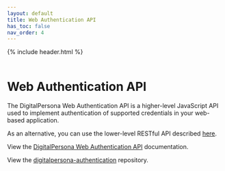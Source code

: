 ```yaml
---
layout: default
title: Web Authentication API
has_toc: false
nav_order: 4
---
```


{% include header.html %}  
<BR>

# Web Authentication API  

The DigitalPersona Web Authentication API is a higher-level JavaScript API used to implement authentication of supported credentials in your web-based application.

As an alternative, you can use the lower-level RESTful API described [here](https://hidglobal.github.io/digitalpersona-sample-web/).

View the [DigitalPersona Web Authentication API](https://hidglobal.github.io/digitalpersona-authentication/) documentation.

View the [digitalpersona-authentication](https://github.com/hidglobal/digitalpersona-authentication/) repository.  
